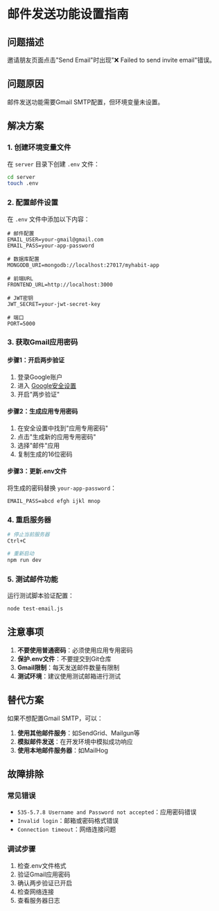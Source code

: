 # 邮件发送功能设置指南

## 问题描述
邀请朋友页面点击"Send Email"时出现"❌ Failed to send invite email"错误。

## 问题原因
邮件发送功能需要Gmail SMTP配置，但环境变量未设置。

## 解决方案

### 1. 创建环境变量文件
在 `server` 目录下创建 `.env` 文件：

```bash
cd server
touch .env
```

### 2. 配置邮件设置
在 `.env` 文件中添加以下内容：

```env
# 邮件配置
EMAIL_USER=your-gmail@gmail.com
EMAIL_PASS=your-app-password

# 数据库配置
MONGODB_URI=mongodb://localhost:27017/myhabit-app

# 前端URL
FRONTEND_URL=http://localhost:3000

# JWT密钥
JWT_SECRET=your-jwt-secret-key

# 端口
PORT=5000
```

### 3. 获取Gmail应用密码

#### 步骤1：开启两步验证
1. 登录Google账户
2. 进入 [Google安全设置](https://myaccount.google.com/security)
3. 开启"两步验证"

#### 步骤2：生成应用专用密码
1. 在安全设置中找到"应用专用密码"
2. 点击"生成新的应用专用密码"
3. 选择"邮件"应用
4. 复制生成的16位密码

#### 步骤3：更新.env文件
将生成的密码替换 `your-app-password`：
```env
EMAIL_PASS=abcd efgh ijkl mnop
```

### 4. 重启服务器
```bash
# 停止当前服务器
Ctrl+C

# 重新启动
npm run dev
```

### 5. 测试邮件功能
运行测试脚本验证配置：
```bash
node test-email.js
```

## 注意事项

1. **不要使用普通密码**：必须使用应用专用密码
2. **保护.env文件**：不要提交到Git仓库
3. **Gmail限制**：每天发送邮件数量有限制
4. **测试环境**：建议使用测试邮箱进行测试

## 替代方案

如果不想配置Gmail SMTP，可以：

1. **使用其他邮件服务**：如SendGrid、Mailgun等
2. **模拟邮件发送**：在开发环境中模拟成功响应
3. **使用本地邮件服务器**：如MailHog

## 故障排除

### 常见错误
- `535-5.7.8 Username and Password not accepted`：应用密码错误
- `Invalid login`：邮箱或密码格式错误
- `Connection timeout`：网络连接问题

### 调试步骤
1. 检查.env文件格式
2. 验证Gmail应用密码
3. 确认两步验证已开启
4. 检查网络连接
5. 查看服务器日志 